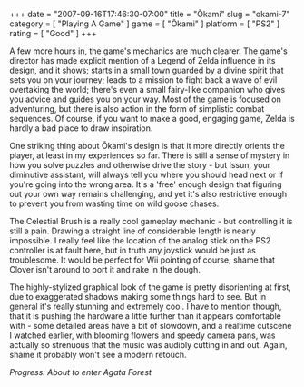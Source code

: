 +++
date = "2007-09-16T17:46:30-07:00"
title = "Ōkami"
slug = "okami-7"
category = [ "Playing A Game" ]
game = [ "Ōkami" ]
platform = [ "PS2" ]
rating = [ "Good" ]
+++

A few more hours in, the game's mechanics are much clearer.  The game's director has made explicit mention of a Legend of Zelda influence in its design, and it shows; starts in a small town guarded by a divine spirit that sets you on your journey; leads to a mission to fight back a wave of evil overtaking the world; there's even a small fairy-like companion who gives you advice and guides you on your way.  Most of the game is focused on adventuring, but there is also action in the form of simplistic combat sequences.  Of course, if you want to make a good, engaging game, Zelda is hardly a bad place to draw inspiration.

One striking thing about Ōkami's design is that it more directly orients the player, at least in my experiences so far.  There is still a sense of mystery in how you solve puzzles and otherwise drive the story - but Issun, your diminutive assistant, will always tell you where you should head next or if you're going into the wrong area.  It's a 'free' enough design that figuring out your own way remains challenging, and yet it's also restrictive enough to prevent you from wasting time on wild goose chases.

The Celestial Brush is a really cool gameplay mechanic - but controlling it is still a pain.  Drawing a straight line of considerable length is nearly impossible.  I really feel like the location of the analog stick on the PS2 controller is at fault here, but in truth any joystick would be just as troublesome.  It would be perfect for Wii pointing of course; shame that Clover isn't around to port it and rake in the dough.

The highly-stylized graphical look of the game is pretty disorienting at first, due to exaggerated shadows making some things hard to see.  But in general it's really stunning and extremely cool.  I have to mention though, that it is pushing the hardware a little further than it appears comfortable with - some detailed areas have a bit of slowdown, and a realtime cutscene I watched earlier, with blooming flowers and speedy camera pans, was actually so strenuous that the music was audibly cutting in and out.  Again, shame it probably won't see a modern retouch.

<i>Progress: About to enter Agata Forest</i>
